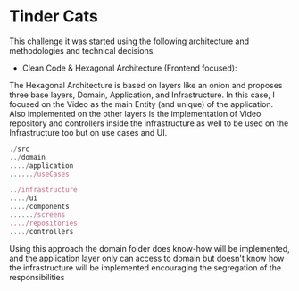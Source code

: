 # Tinder Cats

This challenge it was started using the following architecture and methodologies and technical decisions.

- Clean Code & Hexagonal Architecture (Frontend focused):

The Hexagonal Architecture is based on layers like an onion and proposes three base layers, Domain, Application, and Infrastructure. In this case, I focused on the Video as the main Entity (and unique) of the application. Also implemented on the other layers is the implementation of Video repository and controllers inside the infrastructure as well to be used on the Infrastructure too but on use cases and UI.

```javascript
./src
../domain
..../application
....../useCases

../infrastructure
..../ui
..../components
....../screens
..../repositories
..../controllers

```



Using this approach the domain folder does know-how will be implemented, and the application layer only can access to domain but doesn't know how the infrastructure will be implemented encouraging the segregation of the responsibilities

